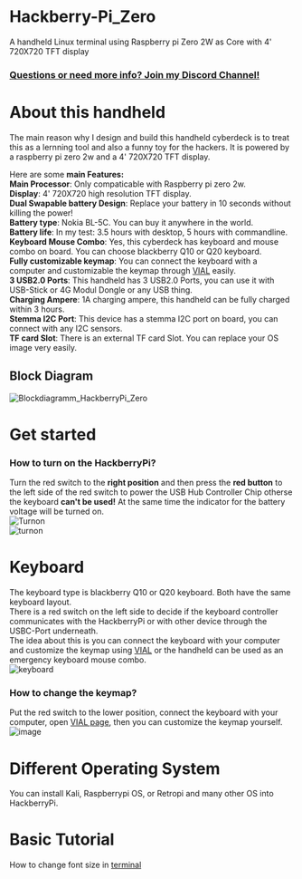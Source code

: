 # Hackberry-Pi_Zero
A handheld Linux terminal using Raspberry pi Zero 2W as Core with 4' 720X720 TFT display
### [Questions or need more info? Join my Discord Channel!](https://discord.gg/WzPthAmMbP)  
# <a name='About this handheld  '>About this handheld   </a>
The main reason why I design and build this handheld cyberdeck is to treat this as a lernning tool and also a funny toy for the hackers. It is powered by a raspberry pi zero 2w and a 4' 720X720 TFT display. 

Here are some **main Features:**  
**Main Processor**: Only compaticable with Raspberry pi zero 2w.  
**Display**: 4' 720X720 high resolution TFT display.  
**Dual Swapable battery Design**: Replace your battery in 10 seconds without killing the power!  
**Battery type**: Nokia BL-5C. You can buy it anywhere in the world.  
**Battery life**: In my test: 3.5 hours with desktop, 5 hours with commandline.  
**Keyboard Mouse Combo**: Yes, this cyberdeck has keyboard and mouse combo on board. You can choose blackberry Q10 or Q20 keyboard.  
**Fully customizable keymap**: You can connect the keyboard with a computer and customizable the keymap through [VIAL](https://get.vial.today/) easily.  
**3 USB2.0 Ports**: This handheld has 3 USB2.0 Ports, you can use it with USB-Stick or 4G Modul Dongle or any USB thing.  
**Charging Ampere**: 1A charging ampere, this handheld can be fully charged within 3 hours.  
**Stemma I2C Port**: This device has a stemma I2C port on board, you can connect with any I2C sensors.  
**TF card Slot**: There is an external TF card Slot. You can replace your OS image very easily.  

## Block Diagram
![Blockdiagramm_HackberryPi_Zero](https://github.com/user-attachments/assets/e46c354c-9363-41e2-b276-73ba5900a178)


# <a name='Get started  '>Get started   </a>
### How to turn on the HackberryPi?  
Turn the red switch to the **right position** and then press the **red button** to the left side of the red switch to power the USB Hub Controller Chip otherse the keyboard **can't be used!** At the same time the indicator for the battery voltage will be turned on.    
![Turnon](https://github.com/user-attachments/assets/9e333c90-5131-4404-85bd-e2c72a7e1bd3)  
![turnon](https://github.com/ZitaoTech/Hackberry-Pi_Zero/blob/main/Picture/Turnon.gif)
# <a name='Keyboard  '>Keyboard   </a>
The keyboard type is blackberry Q10 or Q20 keyboard. Both have the same keyboard layout.  
There is a red switch on the left side to decide if the keyboard controller communicates with the HackberryPi or with other device through the USBC-Port underneath.  
The idea about this is you can connect the keyboard with your computer and customize the keymap using [VIAL](https://get.vial.today/) or the handheld can be used as an emergency keyboard mouse combo.  
![keyboard](https://github.com/user-attachments/assets/63ac5772-f248-4117-bd29-ae0b3058e1e4)
### How to change the keymap?  
Put the red switch to the lower position, connect the keyboard with your computer, open [VIAL page](https://vial.rocks/), then you can customize the keymap yourself.  
![image](https://github.com/user-attachments/assets/7c4e9b53-7a00-4cdd-b0b7-751647f76f6b)


# <a name='Different Operating System  '>Different Operating System   </a>
You can install Kali, Raspberrypi OS, or Retropi and many other OS into HackberryPi.
# <a name='Basic Tutorial  '>Basic Tutorial   </a>
How to change font size in [terminal](https://askubuntu.com/questions/173220/how-do-i-change-the-font-or-the-font-size-in-the-tty-console)

